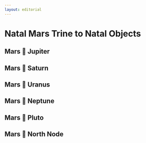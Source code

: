 ```yaml
---
layout: editorial
---
```


# Natal Mars Trine to Natal Objects

## Mars 🔺  Jupiter&#x20;

## Mars 🔺 Saturn&#x20;

## Mars 🔺 Uranus&#x20;

## Mars 🔺  Neptune &#x20;

## Mars 🔺  Pluto&#x20;

## Mars 🔺  North Node&#x20;
